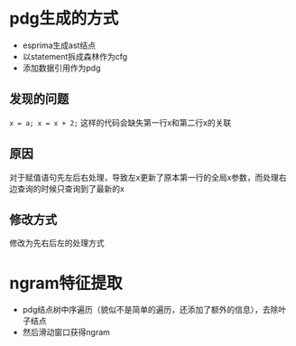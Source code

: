 # pdg生成的方式
- esprima生成ast结点
- 以statement拆成森林作为cfg
- 添加数据引用作为pdg

## 发现的问题
`
x = a;
x = x + 2;
`
这样的代码会缺失第一行x和第二行x的关联
## 原因
对于赋值语句先左后右处理，导致左x更新了原本第一行的全局x参数，而处理右边查询的时候只查询到了最新的x
## 修改方式
修改为先右后左的处理方式

# ngram特征提取
- pdg结点树中序遍历（貌似不是简单的遍历，还添加了额外的信息），去除叶子结点
- 然后滑动窗口获得ngram